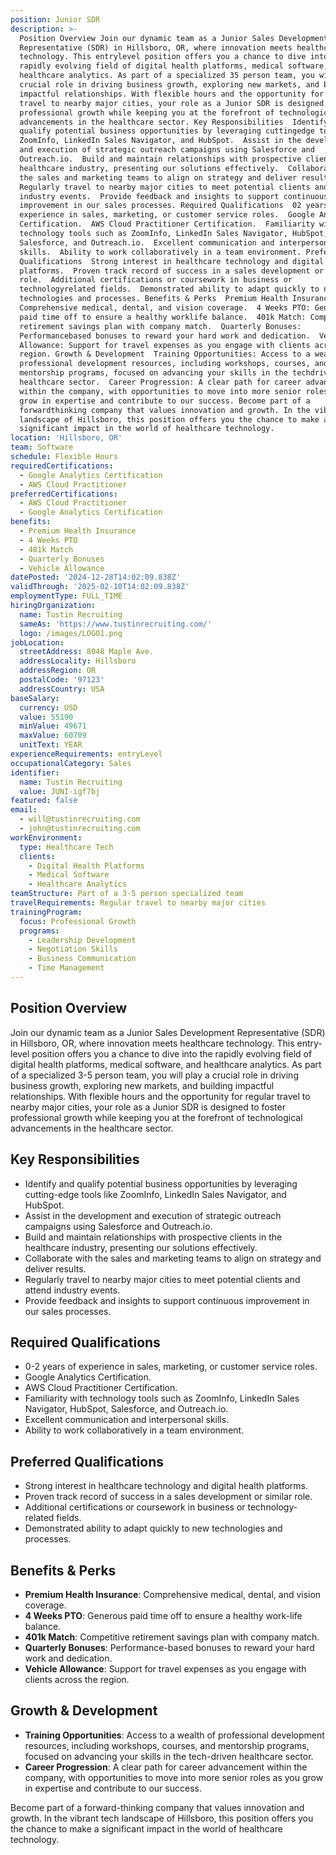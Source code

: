 ```yaml
---
position: Junior SDR
description: >-
  Position Overview Join our dynamic team as a Junior Sales Development
  Representative (SDR) in Hillsboro, OR, where innovation meets healthcare
  technology. This entrylevel position offers you a chance to dive into the
  rapidly evolving field of digital health platforms, medical software, and
  healthcare analytics. As part of a specialized 35 person team, you will play a
  crucial role in driving business growth, exploring new markets, and building
  impactful relationships. With flexible hours and the opportunity for regular
  travel to nearby major cities, your role as a Junior SDR is designed to foster
  professional growth while keeping you at the forefront of technological
  advancements in the healthcare sector. Key Responsibilities  Identify and
  qualify potential business opportunities by leveraging cuttingedge tools like
  ZoomInfo, LinkedIn Sales Navigator, and HubSpot.  Assist in the development
  and execution of strategic outreach campaigns using Salesforce and
  Outreach.io.  Build and maintain relationships with prospective clients in the
  healthcare industry, presenting our solutions effectively.  Collaborate with
  the sales and marketing teams to align on strategy and deliver results. 
  Regularly travel to nearby major cities to meet potential clients and attend
  industry events.  Provide feedback and insights to support continuous
  improvement in our sales processes. Required Qualifications  02 years of
  experience in sales, marketing, or customer service roles.  Google Analytics
  Certification.  AWS Cloud Practitioner Certification.  Familiarity with
  technology tools such as ZoomInfo, LinkedIn Sales Navigator, HubSpot,
  Salesforce, and Outreach.io.  Excellent communication and interpersonal
  skills.  Ability to work collaboratively in a team environment. Preferred
  Qualifications  Strong interest in healthcare technology and digital health
  platforms.  Proven track record of success in a sales development or similar
  role.  Additional certifications or coursework in business or
  technologyrelated fields.  Demonstrated ability to adapt quickly to new
  technologies and processes. Benefits & Perks  Premium Health Insurance:
  Comprehensive medical, dental, and vision coverage.  4 Weeks PTO: Generous
  paid time off to ensure a healthy worklife balance.  401k Match: Competitive
  retirement savings plan with company match.  Quarterly Bonuses:
  Performancebased bonuses to reward your hard work and dedication.  Vehicle
  Allowance: Support for travel expenses as you engage with clients across the
  region. Growth & Development  Training Opportunities: Access to a wealth of
  professional development resources, including workshops, courses, and
  mentorship programs, focused on advancing your skills in the techdriven
  healthcare sector.  Career Progression: A clear path for career advancement
  within the company, with opportunities to move into more senior roles as you
  grow in expertise and contribute to our success. Become part of a
  forwardthinking company that values innovation and growth. In the vibrant tech
  landscape of Hillsboro, this position offers you the chance to make a
  significant impact in the world of healthcare technology.
location: 'Hillsboro, OR'
team: Software
schedule: Flexible Hours
requiredCertifications:
  - Google Analytics Certification
  - AWS Cloud Practitioner
preferredCertifications:
  - AWS Cloud Practitioner
  - Google Analytics Certification
benefits:
  - Premium Health Insurance
  - 4 Weeks PTO
  - 401k Match
  - Quarterly Bonuses
  - Vehicle Allowance
datePosted: '2024-12-28T14:02:09.838Z'
validThrough: '2025-02-10T14:02:09.838Z'
employmentType: FULL_TIME
hiringOrganization:
  name: Tustin Recruiting
  sameAs: 'https://www.tustinrecruiting.com/'
  logo: /images/LOGO1.png
jobLocation:
  streetAddress: 8048 Maple Ave.
  addressLocality: Hillsboro
  addressRegion: OR
  postalCode: '97123'
  addressCountry: USA
baseSalary:
  currency: USD
  value: 55190
  minValue: 49671
  maxValue: 60709
  unitText: YEAR
experienceRequirements: entryLevel
occupationalCategory: Sales
identifier:
  name: Tustin Recruiting
  value: JUNI-igf7bj
featured: false
email:
  - will@tustinrecruiting.com
  - john@tustinrecruiting.com
workEnvironment:
  type: Healthcare Tech
  clients:
    - Digital Health Platforms
    - Medical Software
    - Healthcare Analytics
teamStructure: Part of a 3-5 person specialized team
travelRequirements: Regular travel to nearby major cities
trainingProgram:
  focus: Professional Growth
  programs:
    - Leadership Development
    - Negotiation Skills
    - Business Communication
    - Time Management
---
```




## Position Overview

Join our dynamic team as a Junior Sales Development Representative (SDR) in Hillsboro, OR, where innovation meets healthcare technology. This entry-level position offers you a chance to dive into the rapidly evolving field of digital health platforms, medical software, and healthcare analytics. As part of a specialized 3-5 person team, you will play a crucial role in driving business growth, exploring new markets, and building impactful relationships. With flexible hours and the opportunity for regular travel to nearby major cities, your role as a Junior SDR is designed to foster professional growth while keeping you at the forefront of technological advancements in the healthcare sector.

## Key Responsibilities

- Identify and qualify potential business opportunities by leveraging cutting-edge tools like ZoomInfo, LinkedIn Sales Navigator, and HubSpot.
- Assist in the development and execution of strategic outreach campaigns using Salesforce and Outreach.io.
- Build and maintain relationships with prospective clients in the healthcare industry, presenting our solutions effectively.
- Collaborate with the sales and marketing teams to align on strategy and deliver results.
- Regularly travel to nearby major cities to meet potential clients and attend industry events.
- Provide feedback and insights to support continuous improvement in our sales processes.

## Required Qualifications

- 0-2 years of experience in sales, marketing, or customer service roles.
- Google Analytics Certification.
- AWS Cloud Practitioner Certification.
- Familiarity with technology tools such as ZoomInfo, LinkedIn Sales Navigator, HubSpot, Salesforce, and Outreach.io.
- Excellent communication and interpersonal skills.
- Ability to work collaboratively in a team environment.

## Preferred Qualifications

- Strong interest in healthcare technology and digital health platforms.
- Proven track record of success in a sales development or similar role.
- Additional certifications or coursework in business or technology-related fields.
- Demonstrated ability to adapt quickly to new technologies and processes.

## Benefits & Perks

- **Premium Health Insurance**: Comprehensive medical, dental, and vision coverage.
- **4 Weeks PTO**: Generous paid time off to ensure a healthy work-life balance.
- **401k Match**: Competitive retirement savings plan with company match.
- **Quarterly Bonuses**: Performance-based bonuses to reward your hard work and dedication.
- **Vehicle Allowance**: Support for travel expenses as you engage with clients across the region.

## Growth & Development

- **Training Opportunities**: Access to a wealth of professional development resources, including workshops, courses, and mentorship programs, focused on advancing your skills in the tech-driven healthcare sector.
- **Career Progression**: A clear path for career advancement within the company, with opportunities to move into more senior roles as you grow in expertise and contribute to our success.

Become part of a forward-thinking company that values innovation and growth. In the vibrant tech landscape of Hillsboro, this position offers you the chance to make a significant impact in the world of healthcare technology.
